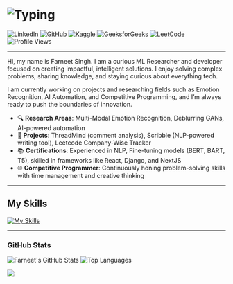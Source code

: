 # ![Typing](https://readme-typing-svg.demolab.com?font=Fira+Code&weight=500&size=26&pause=1000&color=FFCC00&center=true&vCenter=true&width=550&lines=The+Force+will+be+with+you%2C+always.)

[![LinkedIn](https://img.shields.io/badge/LinkedIn-0A66C2?style=for-the-badge&logo=linkedin&logoColor=white)](https://www.linkedin.com/in/farneet-singh-6b155b208/)
[![GitHub](https://img.shields.io/badge/GitHub-181717?style=for-the-badge&logo=github&logoColor=white)](https://github.com/farneet24)
[![Kaggle](https://img.shields.io/badge/Kaggle-20BEFF?style=for-the-badge&logo=kaggle&logoColor=white)](https://www.kaggle.com/farneetsingh24)
[![GeeksforGeeks](https://img.shields.io/badge/GeeksforGeeks-0F9D58?style=for-the-badge&logo=geeksforgeeks&logoColor=white)](https://auth.geeksforgeeks.org/user/farneetsinghabhi/)
[![LeetCode](https://img.shields.io/badge/LeetCode-FFA116?style=for-the-badge&logo=leetcode&logoColor=white)](https://leetcode.com/farneetsinghabhi/)
![Profile Views](https://komarev.com/ghpvc/?username=farneet24&label=Profile%20views&color=0e75b6&style=for-the-badge)

---

Hi, my name is Farneet Singh. I am a curious ML Researcher and developer focused on creating impactful, intelligent solutions. I enjoy solving complex problems, sharing knowledge, and staying curious about everything tech. 

I am currently working on projects and researching fields such as Emotion Recognition, AI Automation, and Competitive Programming, and I’m always ready to push the boundaries of innovation.

- 🔍 **Research Areas**: Multi-Modal Emotion Recognition, Deblurring GANs, AI-powered automation
- 🚀 **Projects**: ThreadMind (comment analysis), Scribble (NLP-powered writing tool), Leetcode Company-Wise Tracker
- 📚 **Certifications**: Experienced in NLP, Fine-tuning models (BERT, BART, T5), skilled in frameworks like React, Django, and NextJS
- 🌐 **Competitive Programmer**: Continuously honing problem-solving skills with time management and creative thinking

---

## My Skills
[![My Skills](https://skillicons.dev/icons?i=python,c,cpp,js,pytorch,tensorflow,react,django,nextjs,postgres,r,sklearn,mysql,flask,gcp,opencv,git,docker)](https://skillicons.dev)

---

### GitHub Stats
![Farneet's GitHub Stats](https://github-readme-stats.vercel.app/api?username=farneet24&show_icons=true&theme=radical)
![Top Languages](https://github-readme-stats.vercel.app/api/top-langs/?username=farneet24&layout=compact&theme=radical)

![](https://raw.githubusercontent.com/mayhemantt/mayhemantt/Update/svg/Bottom.svg)


